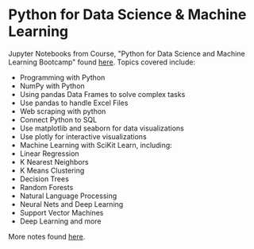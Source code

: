 # Python for Data Science & Machine Learning

Jupyter Notebooks from Course, "Python for Data Science and Machine Learning Bootcamp" found [here](https://www.udemy.com/course/python-for-data-science-and-machine-learning-bootcamp/learn/lecture/5733154#overview). Topics covered include:
* Programming with Python
* NumPy with Python
* Using pandas Data Frames to solve complex tasks
* Use pandas to handle Excel Files
* Web scraping with python
* Connect Python to SQL
* Use matplotlib and seaborn for data visualizations
* Use plotly for interactive visualizations
* Machine Learning with SciKit Learn, including:
* Linear Regression
* K Nearest Neighbors
* K Means Clustering
* Decision Trees
* Random Forests
* Natural Language Processing
* Neural Nets and Deep Learning
* Support Vector Machines
* Deep Learning 
and more

More notes found [here](https://docs.google.com/presentation/d/1WurfW8OWRqjiSmzmwOW71iN6CEShkbfOnyETqTvf6BE/edit#slide=id.p). 
